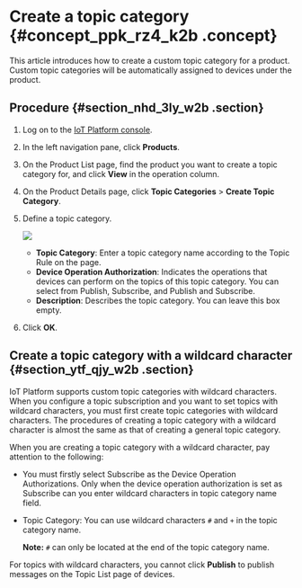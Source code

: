 # Create a topic category {#concept_ppk_rz4_k2b .concept}

This article introduces how to create a custom topic category for a product. Custom topic categories will be automatically assigned to devices under the product.

## Procedure {#section_nhd_3ly_w2b .section}

1.  Log on to the [IoT Platform console](https://partners-intl.console.aliyun.com/#/iot).
2.  In the left navigation pane, click **Products**.
3.  On the Product List page, find the product you want to create a topic category for, and click **View** in the operation column.
4.  On the Product Details page, click **Topic Categories** \> **Create Topic Category**.
5.  Define a topic category.

    ![](http://static-aliyun-doc.oss-cn-hangzhou.aliyuncs.com/assets/img/15450/15469117447118_en-US.png)

    -   **Topic Category**: Enter a topic category name according to the Topic Rule on the page.
    -   **Device Operation Authorization**: Indicates the operations that devices can perform on the topics of this topic category. You can select from Publish, Subscribe, and Publish and Subscribe.
    -   **Description**: Describes the topic category. You can leave this box empty.
6.  Click **OK**.

## Create a topic category with a wildcard character {#section_ytf_qjy_w2b .section}

IoT Platform supports custom topic categories with wildcard characters. When you configure a topic subscription and you want to set topics with wildcard characters, you must first create topic categories with wildcard characters. The procedures of creating a topic category with a wildcard character is almost the same as that of creating a general topic category.

When you are creating a topic category with a wildcard character, pay attention to the following:

-   You must firstly select Subscribe as the Device Operation Authorizations. Only when the device operation authorization is set as Subscribe can you enter wildcard characters in topic category name field.
-   Topic Category: You can use wildcard characters `#` and `+` in the topic category name.

    **Note:** `#` can only be located at the end of the topic category name.


For topics with wildcard characters, you cannot click **Publish** to publish messages on the Topic List page of devices.


